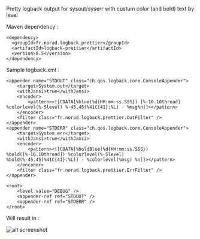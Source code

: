 Pretty logback output for sysout/syserr with custum color (and bold) text by level

Maven dependency :

    <dependency>
      <groupId>fr.norad.logback.prettier</groupId>
      <artifactId>logback-prettier</artifactId>
      <version>0.5</version>
    </dependency>

Sample logback.xml :

<configuration scan="true" scanPeriod="30 seconds">
    <conversionRule conversionWord="colorlevel"
        converterClass="fr.norad.logback.prettier.ColorLevelCompositeConverter" />
    <conversionRule conversionWord="bold"
        converterClass="fr.norad.logback.prettier.BoldCompositeConverter" />

    <appender name="STDOUT" class="ch.qos.logback.core.ConsoleAppender">
        <target>System.out</target>
        <withJansi>true</withJansi>
        <encoder>
            <pattern><![CDATA[%blue(%d{HH:mm:ss.SSS}) [%-10.10thread] %colorlevel(%-5level) %-45.45(%41C{41}:%L) - %msg%n]]></pattern>
        </encoder>
        <filter class="fr.norad.logback.prettier.OutFilter" />
    </appender>
    <appender name="STDERR" class="ch.qos.logback.core.ConsoleAppender">
        <target>System.err</target>
        <withJansi>true</withJansi>
        <encoder>
            <pattern><![CDATA[%boldBlue(%d{HH:mm:ss.SSS}) %bold([%-10.10thread]) %colorlevel(%-5level) %bold(%-45.45(%41C{41}:%L)) - %colorlevel(%msg) %n]]></pattern>
        </encoder>
        <filter class="fr.norad.logback.prettier.ErrFilter" />
    </appender>

    <root>
        <level value="DEBUG" />
        <appender-ref ref="STDOUT" />
        <appender-ref ref="STDERR" />
    </root>
</configuration>

Will result in : 

![alt screenshot](https://raw.github.com/n0rad/logback-prettier/master/screenshot.png)
